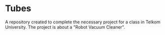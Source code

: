 # Tubes
A repository created to complete the necessary project for a class in Telkom University. The project is about a "Robot Vacuum Cleaner".
